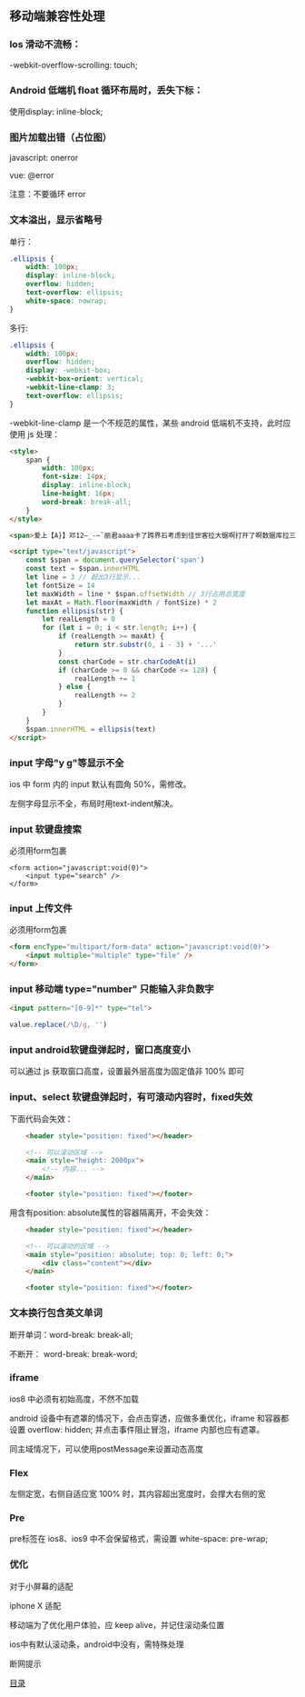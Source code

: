 ## 移动端兼容性处理

### Ios 滑动不流畅：
-webkit-overflow-scrolling: touch;

### Android 低端机 float 循环布局时，丢失下标：
使用display: inline-block;

### 图片加载出错（占位图）
javascript: onerror

vue: @error

注意：不要循环 error

### 文本溢出，显示省略号
单行：
```css
.ellipsis {
    width: 100px;
    display: inline-block;
    overflow: hidden;
    text-overflow: ellipsis;
    white-space: nowrap;
}
```
多行:
```css
.ellipsis {
    width: 100px;
    overflow: hidden;
    display: -webkit-box;
    -webkit-box-orient: vertical;
    -webkit-line-clamp: 3;
    text-overflow: ellipsis;
}
```
-webkit-line-clamp 是一个不规范的属性，某些 android 低端机不支持，此时应使用 js 处理：
```html
<style>
    span {
        width: 100px;
        font-size: 14px;
        display: inline-block;
        line-height: 16px;
        word-break: break-all;
    }
</style>

<span>爱上【A}】邓12—_-~`丽君aaaa卡了跨界石考虑到佳世客拉大锯啊打开了啊数据库拉三等奖拉斯肯德基阿卡丽大师级的卡拉加大款拉大锯啊了可多</span>

<script type="text/javascript">
    const $span = document.querySelector('span')
    const text = $span.innerHTML
    let line = 3 // 超出3行显示...
    let fontSize = 14
    let maxWidth = line * $span.offsetWidth // 3行占用总宽度
    let maxAt = Math.floor(maxWidth / fontSize) * 2
    function ellipsis(str) {
        let realLength = 0
        for (let i = 0; i < str.length; i++) {
            if (realLength >= maxAt) {
                return str.substr(0, i - 3) + '...'
            }
            const charCode = str.charCodeAt(i)
            if (charCode >= 0 && charCode <= 128) {
                realLength += 1
            } else {
                realLength += 2
            }
        }
    }
    $span.innerHTML = ellipsis(text)
</script>
```

### input 字母"y g"等显示不全
ios 中 form 内的 input 默认有圆角 50%，需修改。

左侧字母显示不全，布局时用text-indent解决。

### input 软键盘搜索
必须用form包裹
```
<form action="javascript:void(0)">
    <input type="search" />
</form>
```

### input 上传文件
必须用form包裹
```html
<form encType="multipart/form-data" action="javascript:void(0)">
    <input multiple="multiple" type="file" />
</form>
```

### input 移动端 type="number" 只能输入非负数字
```html
<input pattern="[0-9]*" type="tel">
```
```javascript
value.replace(/\D/g, '')
```

### input android软键盘弹起时，窗口高度变小
可以通过 js 获取窗口高度，设置最外层高度为固定值非 100% 即可

### input、select 软键盘弹起时，有可滚动内容时，fixed失效
下面代码会失效：
```html
    <header style="position: fixed"></header>

    <!-- 可以滚动区域 -->
    <main style="height: 2000px">
        <!-- 内容... -->
    </main>

    <footer style="position: fixed"></footer>
```
用含有position: absolute属性的容器隔离开，不会失效：
```html
    <header style="position: fixed"></header>

    <!-- 可以滚动的区域 -->
    <main style="position: absolute; top: 0; left: 0;">
        <div class="content"></div>
    </main>

    <footer style="position: fixed"></footer>
```

### 文本换行包含英文单词
断开单词：word-break: break-all;

不断开：  word-break: break-word;

### iframe
ios8 中必须有初始高度，不然不加载

android 设备中有遮罩的情况下，会点击穿透，应做多重优化，iframe 和容器都设置 overflow: hidden; 并点击事件阻止冒泡，iframe 内部也应有遮罩。

同主域情况下，可以使用postMessage来设置动态高度

### Flex
左侧定宽，右侧自适应宽 100% 时，其内容超出宽度时，会撑大右侧的宽

### Pre
pre标签在 ios8、ios9 中不会保留格式，需设置 white-space: pre-wrap;

### 优化
对于小屏幕的适配

iphone X 适配

移动端为了优化用户体验，应 keep alive，并记住滚动条位置

ios中有默认滚动条，android中没有，需特殊处理

断网提示

[目录](https://github.com/jines-z/note)
